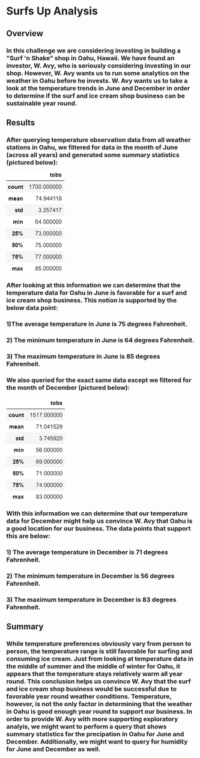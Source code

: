 # Surfs Up Analysis

## Overview

### In this challenge we are considering investing in building a "Surf 'n Shake" shop in Oahu, Hawaii. We have found an investor, W. Avy, who is seriously considering investing in our shop. However, W. Avy wants us to run some analytics on the weather in Oahu before he invests. W. Avy wants us to take a look at the temperature trends in June and December in order to determine if the surf and ice cream shop business can be sustainable year round. 

## Results

### After querying temperature observation data from all weather stations in Oahu, we filtered for data in the month of June (across all years) and generated some summary statistics (pictured below):

![](https://github.com/christianhargett/surfs_up/blob/master/June%20temps.png)

### After looking at this information we can determine that the temperature data for Oahu in June is favorable for a surf and ice cream shop business. This notion is supported by the below data point:

### 1)The average temperature in June is 75 degrees Fahrenheit.
### 2) The minimum temperature in June is 64 degrees Fahrenheit.
### 3) The maximum temperature in June is 85 degrees Fahrenheit. 
 
### We also queried for the exact same data except we filtered for the month of December (pictured below):

![](https://github.com/christianhargett/surfs_up/blob/master/December%20temps.png)

### With this information we can determine that our temperature data for December might help us convince W. Avy that Oahu is a good location for our business. The data points that support this are below:

### 1) The average temperature in December is 71 degrees Fahrenheit.
### 2) The minimum temperature in December is 56 degrees Fahrenheit.
### 3) The maximum temperature in December is 83 degrees Fahrenheit.

## Summary

### While temperature preferences obviously vary from person to person, the temperature range is still favorable for surfing and consuming ice cream. Just from looking at temperature data in the middle of summer and the middle of winter for Oahu, it appears that the temperature stays relatively warm all year round. This conclusion helps us convince W. Avy that the surf and ice cream shop business would be successful due to favorable year round weather conditions. Temperature, however, is not the only factor in determining that the weather in Oahu is good enough year round to support our business. In order to provide W. Avy with more supporting exploratory analyis, we might want to perform a query that shows summary statistics for the precipation in Oahu for June and December. Additionally, we might want to query for humidity for June and December as well.
